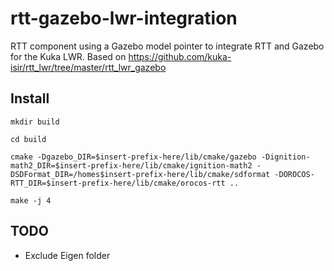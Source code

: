 # rtt-gazebo-lwr-integration
RTT component using a Gazebo model pointer to integrate RTT and Gazebo for the Kuka LWR. Based on https://github.com/kuka-isir/rtt_lwr/tree/master/rtt_lwr_gazebo

## Install

`mkdir build`

`cd build`

`cmake -Dgazebo_DIR=$insert-prefix-here/lib/cmake/gazebo -Dignition-math2_DIR=$insert-prefix-here/lib/cmake/ignition-math2 -DSDFormat_DIR=/homes$insert-prefix-here/lib/cmake/sdformat -DOROCOS-RTT_DIR=$insert-prefix-here/lib/cmake/orocos-rtt ..`

`make -j 4`

## TODO

- Exclude Eigen folder
